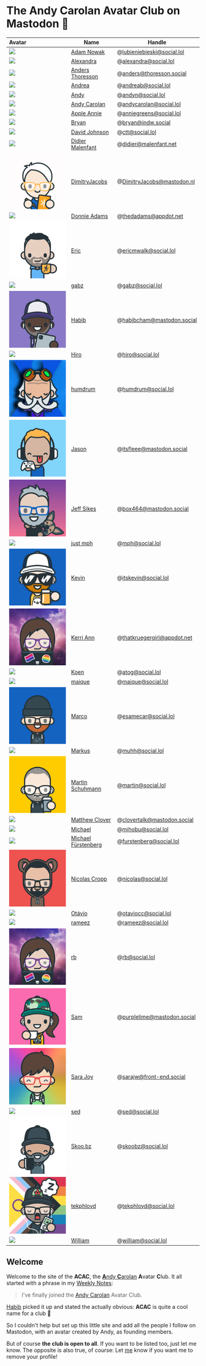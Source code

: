 # The Andy Carolan Avatar Club on Mastodon 🤘

| Avatar                         | Name                                                   | Handle                      |
| :----------------------------- | ------------------------------------------------------ | --------------------------- |
| ![][lubieniebieski]            | [Adam Nowak](https://social.lol/@lubieniebieski)       | @lubieniebieski@social.lol  |
| ![][alexandra]                 | [Alexandra](https://social.lol/@alexandra)             | @alexandra@social.lol       |
| ![][anders]                    | [Anders Thoresson](https://thoresson.social/@anders)   | @anders@thoresson.social    |
| ![][andrea]                    | [Andrea](https://social.lol/@andreab)                  | @andreab@social.lol         |
| ![][andyn]                     | [Andy](https://social.lol/@andyn)                      | @andyn@social.lol           |
| ![][andycarolan]               | [Andy Carolan](https://social.lol/@andycarolan)        | @andycarolan@social.lol     |
| ![][anniegreens]               | [Apple Annie](https://social.lol/@anniegreens)         | @anniegreens@social.lol     |
| ![][bryan]                     | [Bryan](https://indw.social/@bryan)                    | @bryan@indw.social          |
| ![][ctt]                       | [David Johnson](https://social.lol/@ctt)               | @ctt@social.lol             |
| ![][didier]                    | [Didier Malenfant](https://malenfant.net/@didier)      | @didier@malenfant.net       |
| ![](./pfp/dimitry.png)         | [DimitryJacobs](https://mastodon.nl/@DimitryJacobs)    | @DimitryJacobs@mastodon.nl  |
| ![][thedadams]                 | [Donnie Adams](https://appdot.net/@thedadams)          | @thedadams@appdot.net       |
| ![](./pfp/ericmwalk.png)       | [Eric](https://social.lol/@ericmwalk)                  | @ericmwalk@social.lol       |
| ![](.pfp/gabz.png)             | [gabz](https://social.lol/@gabz)                       | @gabz@social.lol            |
| ![](./pfp/habib.png)           | [Habib](https://mastodon.social/@habibcham)            | @habibcham@mastodon.social  |
| ![][hiro]                      | [Hiro](https://social.lol/@hiro)                       | @hiro@social.lol            |
| ![](./pfp/humdrum.jpeg)        | [humdrum](https://social.lol/@humdrum)                 | @humdrum@social.lol         |
| ![](./pfp/itsfleee.png)        | [Jason](https://mastodon.social/@itsfleee)             | @itsfleee@mastodon.social   |
| ![](./pfp/box464.png)          | [Jeff Sikes](https://mastodon.social/@box464)          | @box464@mastodon.social     |
| ![][mph]                       | [just mph](https://social.lol/@mph)                    | @mph@social.lol             |
| ![](./pfp/itskevin.jpg)        | [Kevin](https://social.lol/@itskevin)                  | @itskevin@social.lol        |
| ![](./pfp/thatkruegergirl.png) | [Kerri Ann](https://appdot.net/@thatkruegergirl)       | @thatkruegergirl@appdot.net |
| ![][atog]                      | [Koen](https://social.lol/@atog)                       | @atog@social.lol            |
| ![][maique]                    | [maique](https://social.lol/@maique)                   | @maique@social.lol          |
| ![](./pfp/marco.jpg)           | [Marco](https://social.lol/@esamecar)                  | @esamecar@social.lol        |
| ![][muhh]                      | [Markus](https://social.lol/@muhh)                     | @muhh@social.lol            |
| ![](./pfp/martin.png)          | [Martin Schuhmann](https://social.lol/@martin)         | @martin@social.lol          |
| ![][clovertalk]                | [Matthew Clover](https://mastodon.social/@clovertalk)  | @clovertalk@mastodon.social |
| ![][mihobu]                    | [Michael](https://social.lol/@mihobu)                  | @mihobu@social.lol          |
| ![][furstenberg]               | [Michael Fürstenberg](https://social.lol/@furstenberg) | @furstenberg@social.lol     |
| ![](./pfp/nicolas.png)         | [Nicolas Cropp](https://social.lol/@nicolas)           | @nicolas@social.lol         |
| ![][otaviocc]                  | [Otávio](https://social.lol/@otaviocc)                 | @otaviocc@social.lol        |
| ![][rameez]                    | [rameez](https://social.lol/@rameez)                   | @rameez@social.lol          |
| ![](./pfp/rb.png)              | [rb](https://social.lol/@rb)                           | @rb@social.lol              |
| ![](./pfp/purplelime.png)      | [Sam](https://mastodon.social/@purplelime)             | @purplelime@mastodon.social |
| ![](./pfp/sara.jpg)            | [Sara Joy](https://front-end.social/@sarajw)           | @sarajw@front-end.social    |
| ![][sed]                       | [sed](https://social.lol/@sed)                         | @sed@social.lol             |
| ![](./pfp/skoobz.png)          | [Skoo.bz](https://social.lol/@skoobz)                  | @skoobz@social.lol          |
| ![](./pfp/tekphloyd.jpeg)      | [tekphloyd](https://social.lol/@tekphloyd)             | @tekphloyd@social.lol       |
| ![][william]                   | [William](https://social.lol/@william)                 | @william@social.lol         |

## Welcome

Welcome to the site of the **ACAC**, the [**A**ndy **C**arolan](https://andycarolan.com/) **A**vatar **C**lub. It all started with a phrase in my [Weekly Notes](https://week.esamecar.net/24): 
 
> I've finally joined the [Andy Carolan](https://social.lol/@andycarolan) Avatar Club.

[Habib](https://social.lol/@habibcham@mastodon.social/110566879996115261) picked it up and stated the actually obvious: **ACAC** is quite a cool name for a club 🤣

So I couldn't help but set up this little site and add all the people I follow on Mastodon, with an avatar created by Andy, as founding members.

But of course **the club is open to all**. If you want to be listed too, just let me know. The opposite is also true, of course: Let [me](https://esamecar.omg.lol) know if you want me to remove your profile!

<a rel="me" href="https://mastodon.social/@acac"></a> <a rel="me" href="https://social.lol/@esamecar"></a>

[alexandra]: https://media.social.lol/accounts/avatars/109/779/067/294/172/527/original/43e9da0aa4cd309c.png
[anders]: https://thoresson.social/system/accounts/avatars/109/420/235/389/505/928/original/0af55d8e1e782345.png
[andrea]: https://media.social.lol/accounts/avatars/109/789/892/022/936/666/original/98dd82476fee7f09.png
[andycarolan]: https://media.social.lol/accounts/avatars/109/381/075/265/447/863/original/76a3984008dc86e2.png
[andyn]: https://media.social.lol/accounts/avatars/108/760/748/212/181/750/original/7470d96dcc3b94a7.jpeg
[anniegreens]: https://media.social.lol/accounts/avatars/109/736/944/131/488/938/original/72b3a053b5a0a03f.png
[atog]: https://media.social.lol/accounts/avatars/110/304/443/905/917/313/original/ef9009c2c2fd3449.jpeg
[bryan]: https://cdn.masto.host/indwsocial/accounts/avatars/110/580/266/792/374/965/original/cacea0c9aa7c0592.jpeg
[clovertalk]: https://files.mastodon.social/accounts/avatars/000/582/037/original/494e4b17bcb3c4b7.png
[ctt]: https://media.social.lol/accounts/avatars/108/954/321/125/740/129/original/84403a59e48405ed.png
[didier]: https://cdn.masto.host/mastodongamedevplace/accounts/avatars/109/380/881/617/106/122/original/c6a1d561428625e2.png
[dimitry]: https://mastodon.nl/system/accounts/avatars/000/023/790/original/b767c95008c80506.png
[furstenberg]: https://media.social.lol/accounts/avatars/109/292/070/545/845/589/original/78a6f3b0e8b70b91.png
[gabz]: https://media.social.lol/accounts/avatars/108/760/770/273/788/281/original/0c31f9998bf4ff3f.png
[hiro]: https://media.social.lol/accounts/avatars/110/313/991/960/773/003/original/b3b3aa06f42b9b13.png
[lubieniebieski]: https://media.social.lol/accounts/avatars/109/714/665/825/852/984/original/6dd6320467f84a9a.png
[itskevin]: https://media.social.lol/accounts/avatars/109/163/261/400/148/859/original/cc6096b6a12be5e2.jpg
[maique]: https://media.social.lol/accounts/avatars/108/742/788/282/960/217/original/5a4106ac88653a34.jpeg
[mihobu]: https://media.social.lol/accounts/avatars/109/619/824/930/798/742/original/c4be256d9cd6a6c8.png
[mph]: https://media.social.lol/accounts/avatars/109/195/238/432/596/200/original/23b4d47286c2a8f0.jpeg
[muhh]: https://media.social.lol/accounts/avatars/108/743/707/390/920/847/original/36a62d14e2c8c983.png
[otaviocc]: https://media.social.lol/accounts/avatars/109/580/944/375/344/260/original/d588e0adfce614d5.png
[rameez]: https://media.social.lol/accounts/avatars/109/795/733/310/539/902/original/484fc6637a855f4e.png 
[rb]: https://media.social.lol/accounts/avatars/109/183/893/220/853/776/original/f8afc7203b6084c9.png
[sara]: https://media.social.lol/accounts/avatars/109/601/657/094/469/488/original/26e99f5c9a4cb172.jpg
[skoobz]: https://media.social.lol/accounts/avatars/108/753/609/667/705/645/original/c29a5242c8b97f26.jpeg
[sed]: https://media.social.lol/accounts/avatars/109/641/934/728/090/653/original/c6818d1e5f1d8030.png
[tekphloyd]: https://media.social.lol/accounts/avatars/109/269/705/863/044/046/original/38f4d62242bdc29c.jpeg
[thedadams]: https://cdn.masto.host/appdotnet/accounts/avatars/109/545/713/229/607/245/original/1a71668eb91937f7.png
[thatkruegergirl]: https://cdn.masto.host/appdotnet/accounts/avatars/108/194/004/311/697/720/original/956074e0987c082e.png
[william]: https://media.social.lol/accounts/avatars/110/625/401/031/486/117/original/12e316ca2a55d237.png

